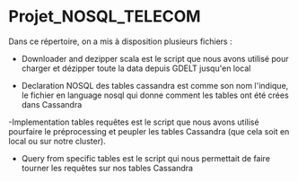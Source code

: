 # Projet_NOSQL_TELECOM

Dans ce répertoire, on a mis à disposition plusieurs fichiers :

- Downloader and dezipper scala est le script que nous avons utilisé pour charger et dézipper toute la data depuis GDELT jusqu'en local

- Declaration NOSQL des tables cassandra est comme son nom l'indique, le fichier en language nosql qui donne comment les tables
ont été crées dans Cassandra

-Implementation tables requêtes est le script que nous avons utilisé pourfaire le préprocessing et peupler les tables Cassandra
(que cela soit en local ou sur notre cluster).

- Query from specific tables est le script qui nous permettait de faire tourner les requêtes sur nos tables Cassandra

